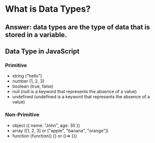 # What is Data Types?
## Answer: data types are the type of data that is stored in a variable.

## Data Type in JavaScript
### Primitive
- string ("hello")
- number (1, 2, 3)
- boolean (true, false)
- null (null is a keyword that represents the absence of a value)
- undefined (undefined is a keyword that represents the absence of a value)

### Non-Primitive
- object ({ name: "John", age: 30 })
- array ([1, 2, 3] or ["apple", "banana", "orange"])
- function (function() {} or ()=> {})